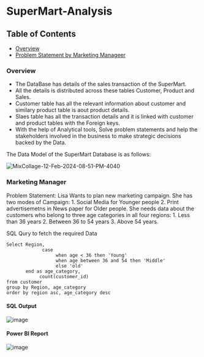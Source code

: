 # SuperMart-Analysis

## Table of Contents

  * [Overview](#overview)
  * [Problem Statement by Marketing Manageer](#marketing-manager)


### Overview

   * The DataBase has details of the sales transaction of the SuperMart.
   * All the details is distributed across these tables Customer, Product and Sales.
   * Customer table has all the relevant information about customer and similary product table is aout product details. 
   * Slaes table has all the transaction details and it is linked with customer and product tables with the Foreign keys.
   * With the help of Analytical tools, Solve problem statements and help the stakeholders involved in the business to make strategic decisions backed by the Data.
 
 The Data Model of the SuperMart Database is as follows:

![MixCollage-12-Feb-2024-08-51-PM-4040](https://github.com/varma-prasad/SuperMart-Analysis/assets/108605375/8f023d46-83ec-4ab1-91a7-da174e39fcd5)

### Marketing Manager

Problem Statement:
        Lisa Wants to plan new marketing campaign. She has two modes of Campaign: 
        1. Social Media for Younger people
        2. Print advertisemetns in News paper for Older people.
     She needs data about the customers who belong to three age categories in all four regions:
        1. Less than 36 years
        2. Between 36 to 54 years
        3. Above 54 years.

SQL Qury to fetch the required Data

```
Select Region, 
		     case 
		          when age < 36 then 'Young'
		          when age between 36 and 54 then 'Middle'
		          else 'old' 
       end as age_category, 
		    count(customer_id)
from customer
group by Region, age_category
order by region asc, age_category desc
```
#### SQL Output

![image](https://github.com/varma-prasad/SuperMart-Analysis/assets/108605375/8bf4ce68-5d5f-4ba4-a28d-047d429f4228)

#### Power BI Report

![image](https://github.com/varma-prasad/SuperMart-Analysis/assets/108605375/c4d7636d-7df2-4e8f-b875-9f4710ed0ffb) 
   
 
